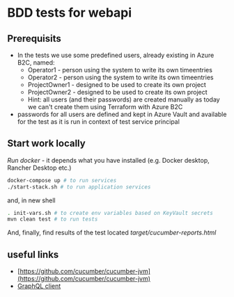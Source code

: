 # BDD tests for webapi

## Prerequisits
- In the tests we use some predefined users, already existing in Azure B2C, named:
  - Operator1 - person using the system to write its own timeentries
  - Operator2 - person using the system to write its own timeentries
  - ProjectOwner1 - designed to be used to create its own project
  - ProjectOwner2 - designed to be used to create its own project
  - Hint: all users (and their passwords) are created manually as today we can't create them using Terraform with Azure B2C
- passwords for all users are defined and kept in Azure Vault and available for the test as it is run in context of test service principal

## Start work locally
*Run docker* - it depends what you have installed (e.g. Docker desktop, Rancher Desktop etc.)

``` bash
docker-compose up # to run services
./start-stack.sh # to run application services
```

and, in new shell
``` bash
. init-vars.sh # to create env variables based on KeyVault secrets
mvn clean test # to run tests
```

And, finally, find results of the test located *target/cucumber-reports.html*

## useful links
- [https://github.com/cucumber/cucumber-jvm](https://github.com/cucumber/cucumber-jvm)
- [GraphQL client](https://hantsy.github.io/blog/2021/consuming-graphql-apis-with-quarkus/)
